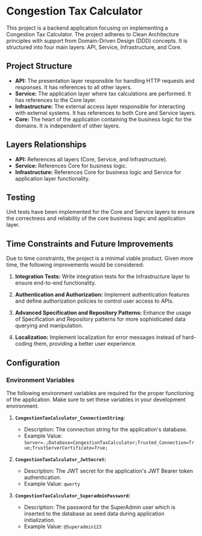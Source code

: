 # Congestion Tax Calculator

This project is a backend application focusing on implementing a Congestion Tax Calculator. The project adheres to Clean Architecture principles with support from Domain-Driven Design (DDD) concepts. It is structured into four main layers: API, Service, Infrastructure, and Core.

## Project Structure

- **API:** The presentation layer responsible for handling HTTP requests and responses. It has references to all other layers.
- **Service:** The application layer where tax calculations are performed. It has references to the Core layer.
- **Infrastructure:** The external access layer responsible for interacting with external systems. It has references to both Core and Service layers.
- **Core:** The heart of the application containing the business logic for the domains. It is independent of other layers.

## Layers Relationships

- **API:** References all layers (Core, Service, and Infrastructure).
- **Service:** References Core for business logic.
- **Infrastructure:** References Core for business logic and Service for application layer functionality.

## Testing

Unit tests have been implemented for the Core and Service layers to ensure the correctness and reliability of the core business logic and application layer.

## Time Constraints and Future Improvements

Due to time constraints, the project is a minimal viable product. Given more time, the following improvements would be considered:

1. **Integration Tests:** Write integration tests for the Infrastructure layer to ensure end-to-end functionality.

2. **Authentication and Authorization:** Implement authentication features and define authorization policies to control user access to APIs.

3. **Advanced Specification and Repository Patterns:** Enhance the usage of Specification and Repository patterns for more sophisticated data querying and manipulation.

4. **Localization:** Implement localization for error messages instead of hard-coding them, providing a better user experience.

## Configuration

### Environment Variables

The following environment variables are required for the proper functioning of the application. Make sure to set these variables in your development environment.

1. **`CongestionTaxCalculator_ConnectionString`:**
   - Description: The connection string for the application's database.
   - Example Value: `Server=.;Database=CongestionTaxCalculator;Trusted_Connection=True;TrustServerCertificate=True;`

2. **`CongestionTaxCalculator_JwtSecret`:**
   - Description: The JWT secret for the application's JWT Bearer token authentication.
   - Example Value: `qwerty`

3. **`CongestionTaxCalculator_SuperadminPassword`:**
   - Description: The password for the SuperAdmin user which is inserted to the database as seed data during application initialization.
   - Example Value: `@Superadmin123`